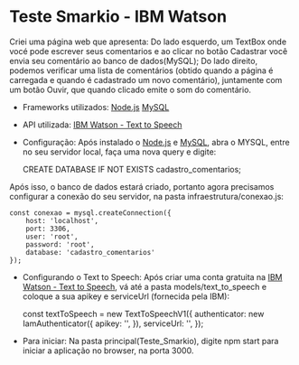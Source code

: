 # Teste Smarkio - IBM Watson
Criei uma página web que apresenta:
Do lado esquerdo, um TextBox onde vocé pode escrever seus comentarios e ao clicar no botão Cadastrar você envia seu comentário ao banco de dados(MySQL);
Do lado direito, podemos verificar uma lista de comentários (obtido quando a página é carregada e quando é cadastrado um novo comentário), juntamente com um botão Ouvir, que quando clicado emite o som do comentário.

 - Frameworks utilizados:
[Node.js](https://nodejs.org/en/)
[MySQL](https://www.mysql.com/)

 - API utilizada:
[IBM Watson - Text to Speech](https://www.ibm.com/br-pt/cloud/watson-text-to-speech?p1=Search&p4=43700052743483225&p5=e&gclid=Cj0KCQjwo-aCBhC-ARIsAAkNQisQigIl8DZU1IxUQzaU4lrxYYDyzYz-BfyRJSemezdum_k_bBfnj_MaAi1ZEALw_wcB&gclsrc=aw.ds)

 - Configuração:
Após instalado o [Node.js](https://nodejs.org/en/) e [MySQL](https://www.mysql.com/), abra o MYSQL, entre no seu servidor local, faça uma nova query e digite:

	CREATE DATABASE IF NOT EXISTS cadastro_comentarios;

Após isso, o banco de dados estará criado, portanto agora precisamos configurar a conexão do seu servidor, na pasta infraestrutura/conexao.js:

	const conexao = mysql.createConnection({
		host: 'localhost',
		port: 3306,
		user: 'root',
		password: 'root',
		database: 'cadastro_comentarios'
	});


- Configurando o Text to Speech:
Após criar uma conta gratuita na [IBM Watson - Text to Speech](https://www.ibm.com/br-pt/cloud/watson-text-to-speech?p1=Search&p4=43700052743483225&p5=e&gclid=Cj0KCQjwo-aCBhC-ARIsAAkNQisQigIl8DZU1IxUQzaU4lrxYYDyzYz-BfyRJSemezdum_k_bBfnj_MaAi1ZEALw_wcB&gclsrc=aw.ds), vá até a pasta models/text_to_speech e coloque a sua apikey e serviceUrl (fornecida pela IBM):

	 const textToSpeech = new TextToSpeechV1({
		    authenticator: new IamAuthenticator({
			apikey: '',
		    }),
		    serviceUrl: '',
		});

- Para iniciar:
Na pasta principal(Teste_Smarkio), digite npm start para iniciar a aplicação no browser, na porta 3000.





